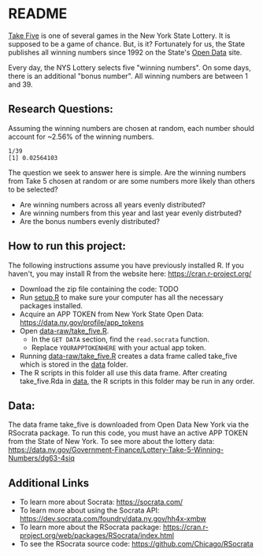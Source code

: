 # README

[Take Five](http://on.ny.gov/1DYGlWJ) is one of several games in the
New York State Lottery. It is supposed to be a game of chance. But, is
it? Fortunately for us, the State publishes all winning numbers since
1992 on the
State's
[Open Data](https://data.ny.gov/Government-Finance/Lottery-Take-5-Winning-Numbers/dg63-4siq) site.

Every day, the NYS Lottery selects five "winning numbers". On some
days, there is an additional "bonus number". All winning numbers are
between 1 and 39.

## Research Questions:

Assuming the winning numbers are chosen at random, each number should
account for ~2.56% of the winning numbers.

    1/39
    [1] 0.02564103

The question we seek to answer here is simple. Are the winning numbers
from Take 5 chosen at random or are some numbers more likely than
others to be selected?

- Are winning numbers across all years evenly distributed?
- Are winning numbers from this year and last year evenly distrbuted?
- Are the bonus numbers evenly distributed?

## How to run this project:

The following instructions assume you have previously installed R. If
you haven't, you may install R from the website here:
https://cran.r-project.org/

- Download the zip file containing the code: TODO
- Run [setup.R](setup.R) to make sure your computer has all the necessary
  packages installed.
- Acquire an APP TOKEN from New York State Open Data:
  https://data.ny.gov/profile/app_tokens
- Open [data-raw/take_five.R](data-raw/take_five.R).
    - In the `GET DATA` section, find the `read.socrata` function.
    - Replace `YOURAPPTOKENHERE` with your actual app token.
- Running [data-raw/take_five.R](data-raw/take_five.R) creates a data
  frame called take_five which is stored in the [data](data) folder.
- The R scripts in this folder all use this data frame. After creating
  take_five.Rda in [data](data), the R scripts in this folder may be
  run in any order.

## Data:

The data frame take_five is downloaded from Open Data New York via the
RSocrata package. To run this code, you must have an active APP TOKEN
from the State of New York. To see more about the lottery data:
https://data.ny.gov/Government-Finance/Lottery-Take-5-Winning-Numbers/dg63-4siq

## Additional Links

- To learn more about Socrata: https://socrata.com/
- To learn more about using the Socrata API:
  https://dev.socrata.com/foundry/data.ny.gov/hh4x-xmbw
- To learn more about the RSocrata package:
  https://cran.r-project.org/web/packages/RSocrata/index.html
- To see the RSocrata source code: https://github.com/Chicago/RSocrata
